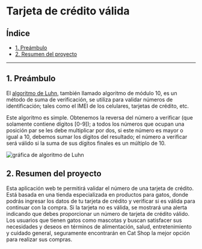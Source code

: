 # Tarjeta de crédito válida

## Índice

* [1. Preámbulo](#1-preámbulo)
* [2. Resumen del proyecto](#2-resumen-del-proyecto)
***

## 1. Preámbulo

El [algoritmo de Luhn](https://es.wikipedia.org/wiki/Algoritmo_de_Luhn),
también llamado algoritmo de módulo 10, es un método de suma de verificación,
se utiliza para validar números de identificación; tales como el IMEI de los
celulares, tarjetas de crédito, etc.

Este algoritmo es simple. Obtenemos la reversa del número a verificar (que
solamente contiene dígitos [0-9]); a todos los números que ocupan una posición
par se les debe multiplicar por dos, si este número es mayor o igual a 10,
debemos sumar los dígitos del resultado; el número a verificar será válido si
la suma de sus dígitos finales es un múltiplo de 10.

![gráfica de algoritmo de Luhn](https://www.101computing.net/wp/wp-content/uploads/Luhn-Algorithm.png)

## 2. Resumen del proyecto

Esta aplicación web te permitirá validar el número de una tarjeta de crédito. Está basada en una tienda especializada en productos para gatos, donde podrás ingresar los datos de tu tarjeta de crédito y verificar si es válida para continuar con la compra. Si la tarjeta no es válida, se mostrará una alerta indicando que debes proporcionar un número de tarjeta de crédito válido.
Los usuarios que tienen gatos como mascotas y buscan satisfacer sus necesidades y deseos en términos de alimentación, salud, entretenimiento y cuidado general, seguramente encontrarán en Cat Shop la mejor opción para realizar sus compras.